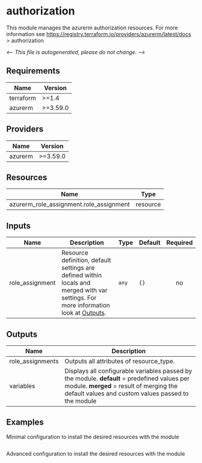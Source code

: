 <!-- BEGIN_TF_DOCS -->
# authorization

This module manages the azurerm authorization resources.
For more information see https://registry.terraform.io/providers/azurerm/latest/docs > authorization

_<-- This file is autogenerated, please do not change. -->_

## Requirements

| Name | Version |
|------|---------|
| terraform | >=1.4 |
| azurerm | >=3.59.0 |

## Providers

| Name | Version |
|------|---------|
| azurerm | >=3.59.0 |

## Resources

| Name | Type |
|------|------|
| azurerm_role_assignment.role_assignment | resource |

## Inputs

| Name | Description | Type | Default | Required |
|------|-------------|------|---------|:--------:|
| role_assignment | Resource definition, default settings are defined within locals and merged with var settings. For more information look at [Outputs](#Outputs). | `any` | `{}` | no |

## Outputs

| Name | Description |
|------|-------------|
| role_assignments | Outputs all attributes of resource_type. |
| variables | Displays all configurable variables passed by the module. __default__ = predefined values per module. __merged__ = result of merging the default values and custom values passed to the module |

## Examples

Minimal configuration to install the desired resources with the module

```hcl

```

Advanced configuration to install the desired resources with the module

```hcl

```
<!-- END_TF_DOCS -->
